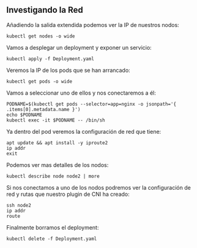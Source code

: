 ## Investigando la Red

Añadiendo la salida extendida podemos ver la IP de nuestros nodos:
```
kubectl get nodes -o wide
```

Vamos a desplegar un deployment y exponer un servicio:
```
kubectl apply -f Deployment.yaml
```
Veremos la IP de los pods que se han arrancado:
```
kubectl get pods -o wide
```

Vamos a seleccionar uno de ellos y nos conectaremos a él:
```
PODNAME=$(kubectl get pods --selector=app=nginx -o jsonpath='{ .items[0].metadata.name }')
echo $PODNAME
kubectl exec -it $PODNAME -- /bin/sh
```
Ya dentro del pod veremos la configuración de red que tiene:
```
apt update && apt install -y iproute2
ip addr
exit
```

Podemos ver mas detalles de los nodos:
```
kubectl describe node node2 | more
```

Si nos conectamos a uno de los nodos podremos ver la configuración de red y rutas que nuestro plugin de CNI ha creado:
```
ssh node2
ip addr
route
```
Finalmente borramos el deployment:
```
kubectl delete -f Deployment.yaml
```